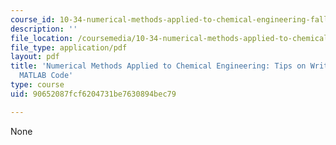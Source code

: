 ```yaml
---
course_id: 10-34-numerical-methods-applied-to-chemical-engineering-fall-2015
description: ''
file_location: /coursemedia/10-34-numerical-methods-applied-to-chemical-engineering-fall-2015/90652087fcf6204731be7630894bec79_MIT10_34F15_Writing_2013.pdf
file_type: application/pdf
layout: pdf
title: 'Numerical Methods Applied to Chemical Engineering: Tips on Writing Faster
  MATLAB Code'
type: course
uid: 90652087fcf6204731be7630894bec79

---
```

None